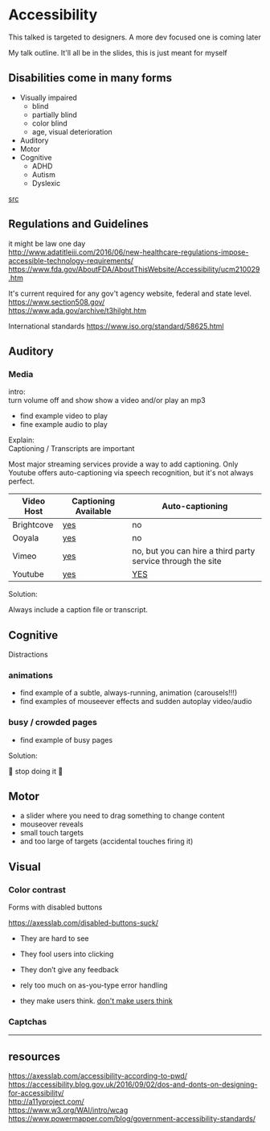 # Accessibility

This talked is targeted to designers.  A more dev focused one is coming later

My talk outline.  It'll all be in the slides, this is just meant for myself

## Disabilities come in many forms

* Visually impaired
    * blind
    * partially blind
    * color blind
    * age, visual deterioration
* Auditory
* Motor
* Cognitive
    * ADHD
    * Autism
    * Dyslexic

[src](http://a11yproject.com/posts/myth-accessibility-is-blind-people/)

## Regulations and Guidelines

it might be law one day    
http://www.adatitleiii.com/2016/06/new-healthcare-regulations-impose-accessible-technology-requirements/   
https://www.fda.gov/AboutFDA/AboutThisWebsite/Accessibility/ucm210029.htm

It's current required for any gov't agency website, federal and state level.    
https://www.section508.gov/    
https://www.ada.gov/archive/t3hilght.htm    

International standards
https://www.iso.org/standard/58625.html




## Auditory

### Media

intro:    
turn volume off and show show a video and/or play an mp3    
  - find example video to play
  - fine example audio to play

Explain:    
Captioning / Transcripts are important

Most major streaming services provide a way to add captioning.  Only Youtube offers auto-captioning via speech recognition, but it's not always perfect.

Video Host | Captioning Available | Auto-captioning
------------ | ------------- | -------------
Brightcove | [yes](https://docs.brightcove.com/en/player/brightcove-player/guides/adding-captions-to-videos.html) | no
Ooyala | [yes](http://help.ooyala.com/video-platform/concepts/chapter_closed_captions.html) | no
Vimeo | [yes](https://help.vimeo.com/hc/en-us/articles/224968828-Captions-and-subtitles) | no, but you can hire a third party service through the site
Youtube | [yes](https://support.google.com/youtube/answer/2734796?hl=en) | [YES](https://support.google.com/youtube/answer/6373554?hl=en)
 
Solution:

Always include a caption file or transcript.  




## Cognitive

Distractions

### animations

* find example of a subtle, always-running, animation (carousels!!!)
* find examples of mouseever effects and sudden autoplay video/audio

### busy / crowded pages

* find example of busy pages

Solution:

:no_entry_sign: stop doing it :no_entry_sign:




## Motor

- a slider where you need to drag something to change content
- mouseover reveals
- small touch targets
- and too large of targets (accidental touches firing it)



## Visual

### Color contrast

Forms with disabled buttons

https://axesslab.com/disabled-buttons-suck/

- They are hard to see

- They fool users into clicking
- They don’t give any feedback
- rely too much on as-you-type error handling
- they make users think.  [don't make users think](https://www.amazon.com/Dont-Make-Me-Think-Usability/dp/0321344758)



### Captchas



-------------

## resources    
https://axesslab.com/accessibility-according-to-pwd/    
https://accessibility.blog.gov.uk/2016/09/02/dos-and-donts-on-designing-for-accessibility/     
http://a11yproject.com/    
https://www.w3.org/WAI/intro/wcag    
https://www.powermapper.com/blog/government-accessibility-standards/    